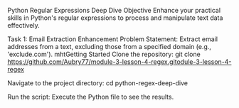 Python Regular Expressions Deep Dive
Objective
Enhance your practical skills in Python's regular expressions to process and manipulate text data effectively.

Task 1: Email Extraction Enhancement
Problem Statement: Extract email addresses from a text, excluding those from a specified domain (e.g., 'exclude.com'). mhtGetting Started
Clone the repository: git clone https://github.com/Aubry77/module-3-lesson-4-regex.gitodule-3-lesson-4-regex 

Navigate to the project directory: cd python-regex-deep-dive

Run the script: Execute the Python file to see the results.
